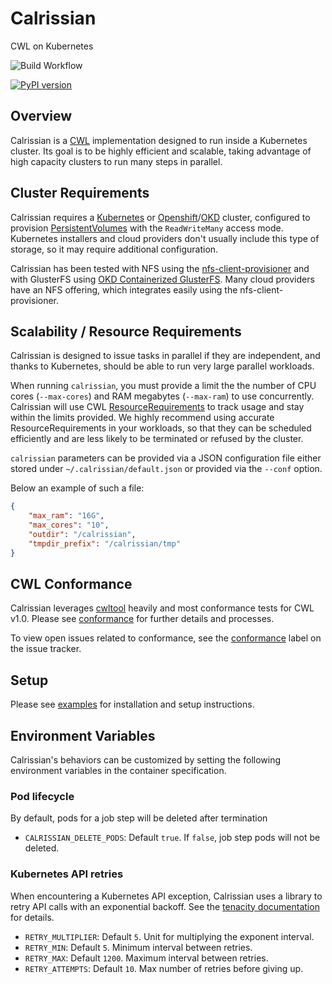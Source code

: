 # Calrissian

CWL on Kubernetes

![Build Workflow](https://github.com/Duke-GCB/calrissian/actions/workflows/build.yaml/badge.svg)

[![PyPI version](https://badge.fury.io/py/calrissian.svg)](https://badge.fury.io/py/calrissian)

## Overview

Calrissian is a [CWL](https://www.commonwl.org) implementation designed to run inside a Kubernetes cluster. Its goal is to be highly efficient and scalable, taking advantage of high capacity clusters to run many steps in parallel.

## Cluster Requirements

Calrissian requires a [Kubernetes](https://kubernetes.io) or [Openshift](https://www.openshift.com)/[OKD](https://www.okd.io) cluster, configured to provision [PersistentVolumes](https://kubernetes.io/docs/concepts/storage/persistent-volumes/) with the `ReadWriteMany` access mode. Kubernetes installers and cloud providers don't usually include this type of storage, so it may require additional configuration.

Calrissian has been tested with NFS using the [nfs-client-provisioner](https://github.com/kubernetes-incubator/external-storage/tree/master/nfs-client) and with GlusterFS using [OKD Containerized GlusterFS](https://docs.okd.io/3.11/install_config/persistent_storage/persistent_storage_glusterfs.html). Many cloud providers have an NFS offering, which integrates easily using the nfs-client-provisioner.

## Scalability / Resource Requirements

Calrissian is designed to issue tasks in parallel if they are independent, and thanks to Kubernetes, should be able to run very large parallel workloads.

When running `calrissian`, you must provide a limit the the number of CPU cores (`--max-cores`) and RAM megabytes (`--max-ram`) to use concurrently. Calrissian will use CWL [ResourceRequirements](https://www.commonwl.org/v1.0/CommandLineTool.html#ResourceRequirement) to track usage and stay within the limits provided. We highly recommend using accurate ResourceRequirements in your workloads, so that they can be scheduled efficiently and are less likely to be terminated or refused by the cluster.

`calrissian` parameters can be provided via a JSON configuration file either stored under `~/.calrissian/default.json` or provided via the `--conf` option.

Below an example of such a file:

```json
{
    "max_ram": "16G",
    "max_cores": "10",
    "outdir": "/calrissian",
    "tmpdir_prefix": "/calrissian/tmp"
}
```

## CWL Conformance

Calrissian leverages [cwltool](https://github.com/common-workflow-language/cwltool) heavily and most conformance tests for CWL v1.0. Please see [conformance](conformance) for further details and processes.

To view open issues related to conformance, see the [conformance](https://github.com/Duke-GCB/calrissian/issues?q=is%3Aopen+is%3Aissue+label%3Aconformance) label on the issue tracker.

## Setup

Please see [examples](examples) for installation and setup instructions.

## Environment Variables

Calrissian's behaviors can be customized by setting the following environment variables in the container specification.

### Pod lifecycle

By default, pods for a job step will be deleted after termination

- `CALRISSIAN_DELETE_PODS`: Default `true`. If `false`, job step pods will not be deleted.

### Kubernetes API retries

When encountering a Kubernetes API exception, Calrissian uses a library to retry API calls with an exponential backoff. See the [tenacity documentation](https://tenacity.readthedocs.io/en/latest/index.html#waiting-before-retrying) for details.

- `RETRY_MULTIPLIER`: Default `5`. Unit for multiplying the exponent interval.
- `RETRY_MIN`: Default `5`. Minimum interval between retries.
- `RETRY_MAX`: Default `1200`. Maximum interval between retries.
- `RETRY_ATTEMPTS`: Default `10`. Max number of retries before giving up.
